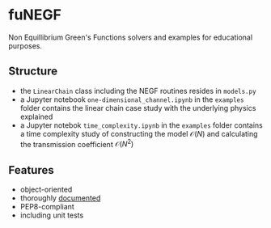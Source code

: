 # fuNEGF
Non Equillibrium Green's Functions solvers and examples for educational purposes.

## Structure
* the ```LinearChain``` class including the NEGF routines resides in ```models.py```
* a Jupyter notebook ```one-dimensional_channel.ipynb``` in the ```examples``` folder contains the linear chain case study with the underlying physics explained
* a Jupyter notebok ```time_complexity.ipynb``` in the ```examples``` folder contains a time complexity study of constructing the model $\mathcal{O}(N)$ and calculating the transmission coefficient $\mathcal{O}(N^2)$

## Features
* object-oriented
* thoroughly [documented](https://funegf.readthedocs.io/en/latest/)
* PEP8-compliant
* including unit tests
